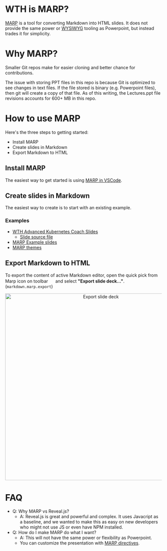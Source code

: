 # WTH is MARP?

[MARP](https://marp.app/) is a tool for converting Markdown into HTML slides.  It does not provide the same power or [WYSIWYG](https://en.wikipedia.org/wiki/WYSIWYG) tooling as Powerpoint, but instead trades it for simplicity.

# Why MARP?

Smaller Git repos make for easier cloning and better chance for contributions.

The issue with storing PPT files in this repo is because Git is optimized to see changes in text files.  If the file stored is binary (e.g. Powerpoint files), then git will create a copy of that file.  As of this writing, the Lectures.ppt file revisions accounts for 600+ MB in this repo.

# How to use MARP

Here's the three steps to getting started:
* Install MARP
* Create slides in Markdown
* Export Markdown to HTML

## Install MARP

The easiest way to get started is using [MARP in VSCode](https://marketplace.visualstudio.com/items?itemName=marp-team.marp-vscode).

## Create slides in Markdown

The easiest way to create is to start with an existing example.

### Examples

* [WTH Advanced Kubernetes Coach Slides](https://microsoft.github.io/WhatTheHack/023-AdvancedKubernetes/Coach/slides.html)
  * [Slide source file](https://raw.githubusercontent.com/microsoft/WhatTheHack/master/023-AdvancedKubernetes/Coach/slides.md)
* [MARP Example slides](https://speakerdeck.com/yhatt/marp-basic-example)
* [MARP themes](https://github.com/marp-team/marp-core/tree/main/themes) 

## Export Markdown to HTML

To export the content of active Markdown editor, open the quick pick from Marp icon on toolbar <img src="https://raw.githubusercontent.com/marp-team/marp-vscode/main/docs/toolbar-icon.png" width="16" height="16" /> and select **"Export slide deck..."**. (`markdown.marp.export`)

<p align="center">
  <img src="https://raw.githubusercontent.com/marp-team/marp-vscode/main/docs/export.gif" alt="Export slide deck" width="600" />
</p>


# FAQ

* Q: Why MARP vs Reveal.js? 
  * A: Reveal.js is great and powerful and complex.  It uses Javacript as a baseline, and we wanted to make this as easy on new developers who might not use JS or even have NPM installed.
* Q: How do I make MARP do what I want?
  * A: This will not have the same power or flexibility as Powerpoint.  
  * You can customize the presentation with [MARP directives](https://marpit.marp.app/directives).